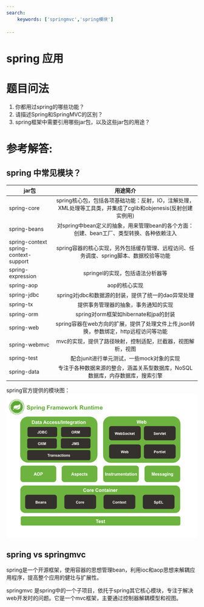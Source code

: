 ```yaml
---
search:
    keywords: ['springmvc','spring模块']

---
```


# spring 应用

# 题目问法

1. 你都用过spring的哪些功能？
2. 请描述Spring和SpringMVC的区别？
3. spring框架中需要引用哪些jar包，以及这些jar包的用途？



# 参考解答:

## spring 中常见模块？

|jar包|用途简介|
|-----|:-----:|
|spring-core |spring核心包，包括各项基础功能：反射，IO，注解处理，XML处理等工具类，并集成了cglib和objenesis(反射创建实例用) |
|spring-beans |对spring中bean定义的抽象，用来管理bean的各个方面：创建、bean工厂、类型转换、各种依赖注入|
|spring-context <br>spring-context-support |spring容器的核心实现，另外包括缓存管理、远程访问、任务调度、spring脚本、数据校验等功能|
|spring-expression |springel的实现，包括语法分析器等|
|spring-aop |aop的核心实现|
|spring-jdbc |spring对jdbc和数据源的封装，提供了统一的dao异常处理|
|spring-tx |提供事务管理器的抽象，事务通知的实现|
|spring-orm |spring对orm框架如hibernate和jpa的封装|
|spring-web |spring容器在web方向的扩展，提供了处理文件上传,json转换，参数绑定，http远程访问等功能|
|spring-webmvc |mvc的实现，提供了路径映射，控制适配，拦截器，视图解析，视图|
|spring-test |配合junit进行单元测试，一些mock对象的实现|
|spring-data |专注于各种数据来源的整合，涵盖关系型数据库，NoSQL数据库，内存数据库，搜索引擎|

spring官方提供的模块图：
![](/assets/3.png)

## spring vs springmvc
spring是一个开源框架，使用容器的思想管理bean，利用ioc和aop思想来解耦应用程序，提高整个应用的健壮与扩展性。

springmvc 是spring中的一个子项目，依托于spring其它核心模块，专注于解决web开发时的问题。它是一个mvc框架，主要通过控制器解耦模型和视图。

